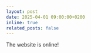 ```yaml
---
layout: post
date: 2025-04-01 09:00:00+0200
inline: true
related_posts: false
---
```


The website is online!
